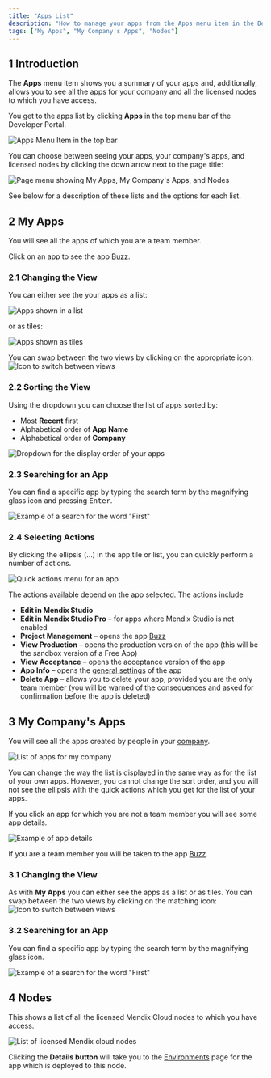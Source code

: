 ```yaml
---
title: "Apps List"
description: "How to manage your apps from the Apps menu item in the Developer Portal"
tags: ["My Apps", "My Company's Apps", "Nodes"]
---
```


## 1 Introduction

The **Apps** menu item shows you a summary of your apps and, additionally, allows you to see all the apps for your company and all the licensed nodes to which you have access.

You get to the apps list by clicking **Apps** in the top menu bar of the Developer Portal.

![Apps Menu Item in the top bar](attachments/apps-menu-item.png)

You can choose between seeing your apps, your company's apps, and licensed nodes by clicking the down arrow next to the page title:

![Page menu showing My Apps, My Company's Apps, and Nodes](attachments/apps-page-menu.png)

See below for a description of these lists and the options for each list.

## 2 My Apps

You will see all the apps of which you are a team member.

Click on an app to see the app [Buzz](/developerportal/collaborate/buzz).

### 2.1 Changing the View

You can either see the your apps as a list:

![Apps shown in a list](attachments/apps-list.png)

or as tiles:

![Apps shown as tiles](attachments/apps-tiles.png)

You can swap between the two views by clicking on the appropriate icon: ![Icon to switch between views](attachments/view-switch.png)

### 2.2 Sorting the View

Using the dropdown you can choose the list of apps sorted by:

* Most **Recent** first
* Alphabetical order of **App Name**
* Alphabetical order of **Company**

![Dropdown for the display order of your apps](attachments/sort-dropdown.png)

### 2.3 Searching for an App

You can find a specific app by typing the search term by the magnifying glass icon and pressing <kbd>Enter</kbd>.

![Example of a search for the word "First"](attachments/search-apps.png)

### 2.4 Selecting Actions

By clicking the ellipsis (…) in the app tile or list, you can quickly perform a number of actions.

![Quick actions menu for an app](attachments/quick-action-menu.png)

The actions available depend on the app selected. The actions include

* **Edit in Mendix Studio**
* **Edit in Mendix Studio Pro** – for apps where Mendix Studio is not enabled
* **Project Management** – opens the app [Buzz](/developerportal/collaborate/buzz)
* **View Production** – opens the production version of the app (this will be the sandbox version of a Free App)
* **View Acceptance** – opens the acceptance version of the app
* **App Info** – opens the [general settings](/developerportal/settings/general-settings) of the app
* **Delete App** – allows you to delete your app, provided you are the only team member (you will be warned of the consequences and asked for confirmation before the app is deleted)

## 3 My Company's Apps

You will see all the apps created by people in your [company](/developerportal/company-app-roles/index).

![List of apps for my company](attachments/company-apps-list.png)

You can change the way the list is displayed in the same way as for the list of your own apps. However, you cannot change the sort order, and you will not see the ellipsis with the quick actions which you get for the list of your apps.

If you click an app for which you are not a team member you will see some app details.

![Example of app details](attachments/app-details.png)

If you are a team member you will be taken to the app [Buzz](/developerportal/collaborate/buzz).

### 3.1 Changing the View

As with **My Apps** you can either see the apps as a list or as tiles. You can swap between the two views by clicking on the matching icon: ![Icon to switch between views](attachments/view-switch.png)

### 3.2 Searching for an App

You can find a specific app by typing the search term by the magnifying glass icon.

![Example of a search for the word "First"](attachments/search-company-apps.png)

## 4 Nodes

This shows a list of all the licensed Mendix Cloud nodes to which you have access.

![List of licensed Mendix cloud nodes](attachments/nodes-list.png)

Clicking the **Details button** will take you to the [Environments](/developerportal/deploy/environments) page for the app which is deployed to this node.
